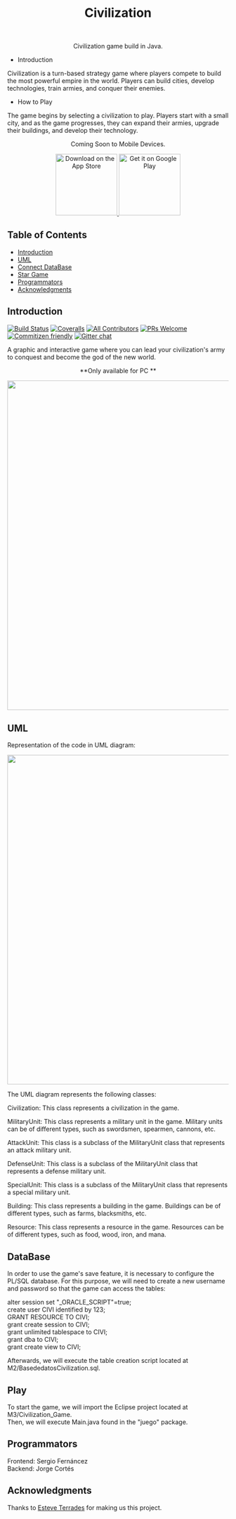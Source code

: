 <h1 align="center"> Civilization </h1> <br>

<p align="center">
  Civilization game build in Java.
</p>




<p align="center">

* Introduction

Civilization is a turn-based strategy game where players compete to build the most powerful empire in the world. Players can build cities, develop technologies, train armies, and conquer their enemies.


* How to Play

The game begins by selecting a civilization to play. Players start with a small city, and as the game progresses, they can expand their armies, upgrade their buildings, and develop their technology.

</p>


<p align="center">
Coming Soon to Mobile Devices.</p>


<p align="center">
  <a href="https://itunes.apple.com/us/app/gitpoint/id1251245162?mt=8">
    <img alt="Download on the App Store" title="App Store" src="http://i.imgur.com/0n2zqHD.png" width="140">
  </a>

  <a href="https://play.google.com/store/apps/details?id=com.gitpoint">
    <img alt="Get it on Google Play" title="Google Play" src="http://i.imgur.com/mtGRPuM.png" width="140">
  </a>
</p>

<!-- START doctoc generated TOC please keep comment here to allow auto update -->
<!-- DON'T EDIT THIS SECTION, INSTEAD RE-RUN doctoc TO UPDATE -->
## Table of Contents

- [Introduction](#introduction)
- [UML](#uml)
- [Connect DataBase](#database)
- [Star Game](#play)
- [Programmators](#programmators)
- [Acknowledgments](#acknowledgments)

<!-- END doctoc generated TOC please keep comment here to allow auto update -->

## Introduction

[![Build Status](https://img.shields.io/travis/gitpoint/git-point.svg?style=flat-square)](https://travis-ci.org/gitpoint/git-point)
[![Coveralls](https://img.shields.io/coveralls/github/gitpoint/git-point.svg?style=flat-square)](https://coveralls.io/github/gitpoint/git-point)
[![All Contributors](https://img.shields.io/badge/all_contributors-73-orange.svg?style=flat-square)](./CONTRIBUTORS.md)
[![PRs Welcome](https://img.shields.io/badge/PRs-welcome-brightgreen.svg?style=flat-square)](http://makeapullrequest.com)
[![Commitizen friendly](https://img.shields.io/badge/commitizen-friendly-brightgreen.svg?style=flat-square)](http://commitizen.github.io/cz-cli/)
[![Gitter chat](https://img.shields.io/badge/chat-on_gitter-008080.svg?style=flat-square)](https://gitter.im/git-point)

A graphic and interactive game where you can lead your civilization's army to conquest and become the god of the new world.


<p align="center">
    **Only available for PC **
</p>


<p align="center">
  <img src="https://i.imgur.com/wtUi2JD.png" width="750">
</p>



## UML

Representation of the code in UML diagram:

<p align="center">
      <img src="https://ibb.co/BfdfCVL" width="750">
</p>


The UML diagram represents the following classes:

Civilization: This class represents a civilization in the game.

MilitaryUnit: This class represents a military unit in the game. Military units can be of different types, such as swordsmen, spearmen, cannons, etc.

AttackUnit: This class is a subclass of the MilitaryUnit class that represents an attack military unit.

DefenseUnit: This class is a subclass of the MilitaryUnit class that represents a defense military unit.

SpecialUnit: This class is a subclass of the MilitaryUnit class that represents a special military unit.

Building: This class represents a building in the game. Buildings can be of different types, such as farms, blacksmiths, etc.

Resource: This class represents a resource in the game. Resources can be of different types, such as food, wood, iron, and mana.


## DataBase

In order to use the game's save feature, it is necessary to configure the PL/SQL database.
For this purpose, we will need to create a new username and password so that the game can access the tables:

alter session set "_ORACLE_SCRIPT"=true;
</br>
create user CIVI identified by 123;
</br>
GRANT RESOURCE TO CIVI;
</br>
grant create session to CIVI;
</br>
grant unlimited tablespace to CIVI;
</br>
grant dba to CIVI;
</br>
grant create view to CIVI;



Afterwards, we will execute the table creation script located at M2/BasededatosCivilization.sql.


## Play

To start the game, we will import the Eclipse project located at
</br>M3/Civilization_Game. 
</br>
Then, we will execute Main.java found in the "juego" package.



## Programmators

Frontend: Sergio Fernáncez
</br>
Backend: Jorge Cortés



## Acknowledgments

Thanks to [Esteve Terrades]([https://www.jetbrains.com](https://www.iesesteveterradas.cat/)) for making us this project.
